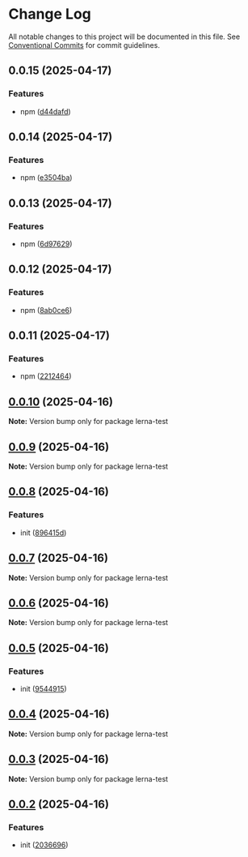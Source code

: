 # Change Log

All notable changes to this project will be documented in this file.
See [Conventional Commits](https://conventionalcommits.org) for commit guidelines.

## 0.0.15 (2025-04-17)


### Features

* npm ([d44dafd](https://github.com/focusLee/lerna-test/commit/d44dafdf1ec49b59d95f98d65507c9d077f7b33e))





## 0.0.14 (2025-04-17)


### Features

* npm ([e3504ba](https://github.com/focusLee/lerna-test/commit/e3504ba1ab896ecc8b92eda983e0991ecf72a8d2))





## 0.0.13 (2025-04-17)


### Features

* npm ([6d97629](https://github.com/focusLee/lerna-test/commit/6d97629538d5c0dd150ae80984d14a194fe8bde4))





## 0.0.12 (2025-04-17)


### Features

* npm ([8ab0ce6](https://github.com/focusLee/lerna-test/commit/8ab0ce623ead1f868dcb63a7c36484882600cb85))





## 0.0.11 (2025-04-17)


### Features

* npm ([2212464](https://github.com/focusLee/lerna-test/commit/221246499b32670ab43c69c4307a698a15aa5efc))





## [0.0.10](https://github.com/focusLee/lerna-test/compare/v0.0.9...v0.0.10) (2025-04-16)

**Note:** Version bump only for package lerna-test





## [0.0.9](https://github.com/focusLee/lerna-test/compare/v0.0.8...v0.0.9) (2025-04-16)

**Note:** Version bump only for package lerna-test





## [0.0.8](https://github.com/focusLee/lerna-test/compare/v0.0.7...v0.0.8) (2025-04-16)


### Features

* init ([896415d](https://github.com/focusLee/lerna-test/commit/896415db0829544f52557e83c23cacb14a4597d8))





## [0.0.7](https://github.com/focusLee/lerna-test/compare/v0.0.6...v0.0.7) (2025-04-16)

**Note:** Version bump only for package lerna-test





## [0.0.6](https://github.com/focusLee/lerna-test/compare/v0.0.5...v0.0.6) (2025-04-16)

**Note:** Version bump only for package lerna-test





## [0.0.5](https://github.com/focusLee/lerna-test/compare/v0.0.4...v0.0.5) (2025-04-16)


### Features

* init ([9544915](https://github.com/focusLee/lerna-test/commit/95449152a4e6a751a5675d38b87f456c8f8e3dde))





## [0.0.4](https://github.com/focusLee/lerna-test/compare/v0.0.3...v0.0.4) (2025-04-16)

**Note:** Version bump only for package lerna-test





## [0.0.3](https://github.com/focusLee/lerna-test/compare/v0.0.2...v0.0.3) (2025-04-16)

**Note:** Version bump only for package lerna-test





## [0.0.2](https://github.com/focusLee/lerna-test/compare/v0.0.1...v0.0.2) (2025-04-16)


### Features

* init ([2036696](https://github.com/focusLee/lerna-test/commit/2036696d7aa0eaca87cbb2d726a2918f0a6499fe))
